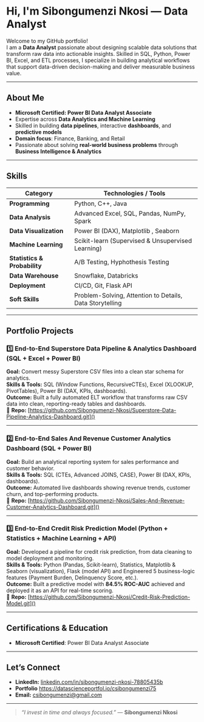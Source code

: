 # Hi, I'm Sibongumenzi Nkosi — Data Analyst

Welcome to my GitHub portfolio!  
I am a **Data Analyst** passionate about designing scalable data solutions that transform raw data into actionable insights. Skilled in SQL, Python, Power BI, Excel, and ETL processes, I specialize in building analytical workflows that support data-driven decision-making and deliver measurable business value.

---

## About Me
- **Microsoft Certified: Power BI Data Analyst Associate**  
- Expertise across **Data Analytics and Machine Learning**  
- Skilled in building **data pipelines**, interactive **dashboards**, and **predictive models**  
- **Domain focus**: Finance, Banking, and Retail  
- Passionate about solving **real-world business problems** through **Business Intelligence & Analytics**

---

## Skills

| **Category**        | **Technologies / Tools** |
|---------------------|--------------------------|
| **Programming**     | Python, C++, Java |
| **Data Analysis**   | Advanced Excel, SQL, Pandas, NumPy, Spark|
| **Data Visualization**| Power BI (DAX), Matplotlib , Seaborn|
| **Machine Learning**| Scikit-learn (Supervised & Unsupervised Learning) |
| **Statistics & Probability**| A/B Testing, Hyphothesis Testing |
| **Data Warehouse**  | Snowflake, Databricks |
| **Deployment**      | CI/CD, Git, Flask API |
| **Soft Skills**     | Problem-Solving, Attention to Details, Data Storytelling |

---

## Portfolio Projects

### 1️⃣ End-to-End Superstore Data Pipeline & Analytics Dashboard (SQL + Excel + Power BI)
**Goal:** Convert messy Superstore CSV files into a clean star schema for analytics.  
**Skills & Tools:** SQL (Window Functions, RecursiveCTEs), Excel (XLOOKUP, PivotTables), Power BI (DAX, KPIs, dashboards).  
**Outcome:** Built a fully automated ELT workflow that transforms raw CSV data into clean, reporting-ready tables and dashboards.  
📂 **Repo:** [https://github.com/Sibongumenzi-Nkosi/Superstore-Data-Pipeline-Analytics-Dashboard.git]()

---

### 2️⃣ End-to-End Sales And Revenue Customer Analytics Dashboard (SQL + Power BI)  
**Goal:** Build an analytical reporting system for sales performance and customer behavior.  
**Skills & Tools:** SQL (CTEs, Advanced JOINS, CASE), Power BI (DAX, KPIs, dashboards).    
**Outcome:** Automated live dashboards showing revenue trends, customer churn, and top-performing products.  
📂 **Repo:** [https://github.com/Sibongumenzi-Nkosi/Sales-And-Revenue-Customer-Analytics-Dashboard.git]()

---

### 3️⃣ End-to-End Credit Risk Prediction Model (Python + Statistics + Machine Learning + API)  
**Goal:** Developed a pipeline for credit risk prediction, from data cleaning to model deployment and monitoring.  
**Skills & Tools:** Python (Pandas, Scikit-learn), Statistics, Matplotlib & Seaborn (visualization), Flask (model API) and Engineered 5 business-logic features (Payment Burden, Delinquency Score, etc.).  
**Outcome:** Built a predictive model with **84.5% ROC-AUC** achieved and deployed it as an API for real-time scoring.  
📂 **Repo:** [https://github.com/Sibongumenzi-Nkosi/Credit-Risk-Prediction-Model.git]()

---

## Certifications & Education
- **Microsoft Certified**: Power BI Data Analyst Associate

---

## Let’s Connect
- **LinkedIn:** [linkedin.com/in/sibongumenzi-nkosi-78805435b](https://www.linkedin.com/in/sibongumenzi-nkosi-78805435b)    
- **Portfolio** https://datascienceportfol.io/csibongumenzi75
- **Email:** csibongumenzi@gmail.com
---

> *“I invest in time and always focused.”* — **Sibongumenzi Nkosi**

